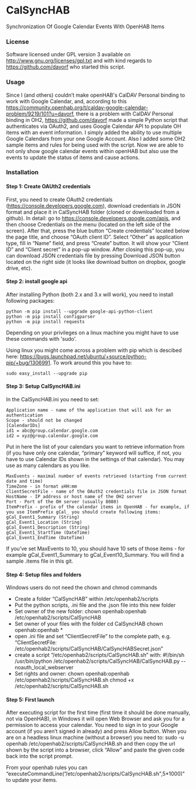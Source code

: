 # CalSyncHAB

Synchronization Of Google Calendar Events With OpenHAB Items

### License

Software licensed under GPL version 3 available on http://www.gnu.org/licenses/gpl.txt and with kind regards to https://github.com/davorf who started this script.

### 
### Usage
Since I (and others) couldn’t make openHAB's CalDAV Personal binding to work with Google Calendar, and, according to this https://community.openhab.org/t/caldav-google-calendar-problem/9219/101?u=davorf, there is a problem with CalDAV Personal binding in OH2, https://github.com/davorf made a simple Python script that authenticates via OAuth2, and uses Google Calendar API to populate OH items with an event information. I simply added the ability to use multiple Google Calendars from your one Google Account. Also I added some OH2 sample items and rules for being used with the script. Now we are able to not only show google calendar events within openHAB but also use the events to update the status of items and cause actions.

### Installation
#### Step 1: Create OAUth2 credentials
First, you need to create OAuth2 credentials (https://console.developers.google.com), download credentials in JSON format and place it in CalSyncHAB folder (cloned or downloaded from a github). 
In detail: go to https://console.developers.google.com/apis, and then choose Credentials on the menu (located on the left side of the screen). After that, press the blue button “Create credentials” located below the page title, and choose “OAuth client ID”. Select “Other” as application type, fill in “Name” field, and press “Create” button. It will show your “Client ID” and “Client secret” in a pop-up window. After closing this pop-up, you can download JSON credentials file by pressing Download JSON button located on the right side (it looks like download button on dropbox, google drive, etc).

#### Step 2: install google api
After installing Python (both 2.x and 3.x will work), you need to install following packages:

    python -m pip install --upgrade google-api-python-client
    python -m pip install configparser
    python -m pip install requests

Depending on your privileges on a linux machine you might have to use these commands with 'sudo'.

Using linux you might come across a problem with pip which is descibed here: https://bugs.launchpad.net/ubuntu/+source/python-pip/+bug/1306991. To work around this you have to:

    sudo easy_install --upgrade pip

#### Step 3: Setup CalSyncHAB.ini
In the CalSyncHAB.ini you need to set:

    Application name - name of the application that will ask for an authentication
    Scope - should not be changed
    [CalendarIDs]
    id1 = abc@group.calendar.google.com
    id2 = xyz@group.calendar.google.com
    
Put in here the list of your calendars you want to retrieve information from (if you have only one calendar, “primary” keyword will suffice, if not, you have to use Calendar IDs shown in the settings of that calendar). You may use as many calendars as you like.

    MaxEvents - maximal number of events retrieved (starting from current date and time)
    TimeZone - in format ±HH:mm
    ClientSecretFile - name of the OAuth2 credentials file in JSON format
    HostName - IP address or host name of the OH2 server
    Port - Port of the OH server (usually 8080)
    ItemPrefix - prefix of the calendar items in OpenHAB - for example, if you use ItemPrefix gCal_ you should create following items:
    gCal_Event1_Summary (String)
    gCal_Event1_Location (String)
    gCal_Event1_Description (String)
    gCal_Event1_StartTime (DateTime)
    gCal_Event1_EndTime (DateTime)

If you’ve set MaxEvents to 10, you should have 10 sets of those items - for example gCal_Event1_Summary to gCal_Event10_Summary. You will find a sample .items file in this git.

#### Step 4: Setup files and folders
Windows users do not need the chown and chmod commands
- Create a folder “CalSyncHAB” within /etc/openhab2/scripts
- Put the python scripts, .ini file and the .json file into this new folder
- Set owner of the new folder:
    chown openhab:openhab /etc/openhab2/scripts/CalSyncHAB
- Set owner of your files with the folder
    cd CalSyncHAB
    chown openhab:openhab *
- open .ini file and set “ClientSecretFile” to the complete path, e.g. “ClientSecretFile: /etc/openhab2/scripts/CalSyncHAB/CalSyncHABSecret.json”
- create a script “/etc/openhab2/scripts/CalSyncHAB.sh” with: 
    #!/bin/sh
    /usr/bin/python /etc/openhab2/scripts/CalSyncHAB/CalSyncHAB.py --noauth_local_webserver
- Set rights and owner:
    chown openhab:openhab /etc/openhab2/scripts/CalSyncHAB.sh
    chmod +x /etc/openhab2/scripts/CalSyncHAB.sh

#### Step 5: First launch
After executing script for the first time (first time it should be done manually, not via OpenHAB), in Windows it will open Web Browser and ask you for a permission to access your calendar. You need to sign in to your Google account (if you aren’t signed in already) and press Allow button.
When you are on a headless linux machine (without a browser) you need to:
    sudo -u openhab /etc/openhab2/scripts/CalSyncHAB.sh
and then copy the url shown by the script into a browser, click “Allow” and paste the given code back into the script prompt.


From your openhab rules you can “executeCommandLine(”/etc/openhab2/scripts/CalSyncHAB.sh",5*1000)" to update your items.


